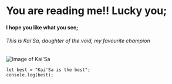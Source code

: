 # You are reading me!! Lucky you;
#### I hope you like what you see;

###### This is Kai'Sa, daughter of the void, my favourite champion
![Image of Kai'Sa](https://ddragon.leagueoflegends.com/cdn/img/champion/splash/Kaisa_0.jpg)

```
let best = "Kai'Sa is the best";
console.log(best);
```
